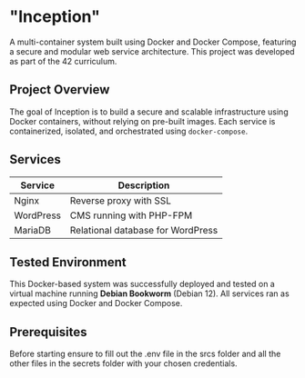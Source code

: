 # "Inception"

A multi-container system built using Docker and Docker Compose, featuring a secure and modular web service architecture. This project was developed as part of the 42 curriculum.

## Project Overview

The goal of Inception is to build a secure and scalable infrastructure using Docker containers, without relying on pre-built images. Each service is containerized, isolated, and orchestrated using `docker-compose`.

## Services

| Service | Description |
|--------|-------------|
| Nginx | Reverse proxy with SSL |
| WordPress | CMS running with PHP-FPM |
| MariaDB | Relational database for WordPress |

## Tested Environment

This Docker-based system was successfully deployed and tested on a virtual machine running **Debian Bookworm** (Debian 12). All services ran as expected using Docker and Docker Compose.

## Prerequisites

Before starting ensure to fill out the .env file in the srcs folder and all the other files in the secrets folder with your chosen credentials.
